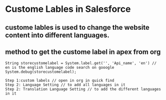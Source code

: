 # Custome Lables in Salesforce

## custome lables is used to change the website content into different languages.

## method to get the custome label in apex from org
```
String storecustomelabel = System.label.get('', 'Api_name', 'en') // en is the english language code search on gooogle
System.debug(storecustomelabel);
```

```
Step 1:custom labels // open in org in quick find
Step 2: Language Setting // to add all languages in it
Step 2: Translation Language Setting // to add the different languages in it
```
